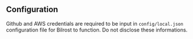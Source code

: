 ## Configuration

Github and AWS credentials are required to be input in `config/local.json` configuration file for Bilrost to function. Do not disclose these informations.
